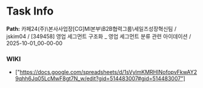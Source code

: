 # Task Info

**Path:** 카페24(주)\본사사업장\[CG]MI본부\B2B협력그룹\세일즈성장혁신팀 / jskim04 / [349458] 영업 세그먼트 구조화 _ 영업 세그먼트 분류 관련 아이데이션 / 2025-10-01_00-00-00

### WIKI
- ["https://docs.google.com/spreadsheets/d/1sVylmKMRHINofopvFkwAY29qhh6Jq05LcMwF8gt7N_w/edit?gid=514483007#gid=514483007"]

